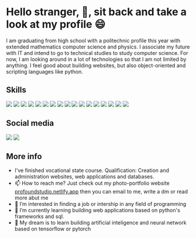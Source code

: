 # Hello stranger, 👋, sit back and take a look at my profile 😄

I am graduating from high school with a politechnic profile this year with extended mathematics computer science and physics. I associate my future with IT and intend to go to technical studies to study computer science. For now, I am looking around in a lot of technologies so that I am not limited by anything. I feel good about building websites, but also object-oriented and scripting languages like python.

## Skills

[<img src="https://api.iconify.design/vscode-icons/file-type-html.svg?width=40&height=40">]()
[<img src="https://api.iconify.design/vscode-icons/file-type-css.svg?width=40&height=40">]()
<img src="https://api.iconify.design/logos/bootstrap.svg?width=40&height=40">
<img src="https://api.iconify.design/logos/python.svg?width=40&height=40">
<img src="https://api.iconify.design/logos/c.svg?width=40&height=40">
<img src="https://api.iconify.design/logos/javascript.svg?width=40&height=40">
<img src="https://api.iconify.design/logos/git-icon.svg?width=40&height=40">
<img src="https://api.iconify.design/logos/docker-icon.svg?width=40&height=40">
<img src="https://api.iconify.design/logos/mysql.svg?width=40&height=40">
<img src="https://api.iconify.design/vscode-icons/file-type-vscode.svg?width=40&height=40">
<img src="https://api.iconify.design/logos/figma.svg?width=40&height=40">
<img src="https://api.iconify.design/logos/pycharm.svg?width=40&height=40">
<img src="https://api.iconify.design/logos/webstorm.svg?width=40&height=40">
<img src="https://api.iconify.design/logos/adobe-illustrator.svg?width=40&height=40">
<img src="https://api.iconify.design/logos/adobe-photoshop.svg?width=40&height=40">
<img src="https://api.iconify.design/logos/adobe-lightroom.svg?width=40&height=40">
<img src="https://api.iconify.design/logos/microsoft-icon.svg?width=40&height=40">

## Social media

[<img src="https://api.iconify.design/logos/github-octocat.svg?width=40&height40">](https://github.com/ThomasKarpinski)
[<img src="https://api.iconify.design/logos/docker-icon.svg?width=40&height=40">](https://hub.docker.com/u/tomk23)


## More info
- I've finished vocational state course. Qualification: Creation and administration websites, web applications and databases.
- 📫 How to reach me? Just check out my photo-portfolio website [profoundstudio.netlify.app](https://profoundstudio.netlify.app/) then you can email to me, write a dm or read more abut me
- 👀 I’m interested in finding a job or intership in any field of programming
- 🌱 I’m currently learning building web applications based on python's frameworks and sql.
- 💞️ My dream is to learn building artificial inteligence and neural network based on tensorflow or pytorch
